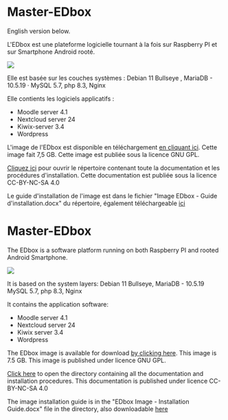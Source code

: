 # Master-EDbox

English version below.

L'EDbox est une plateforme logicielle tournant à la fois sur Raspberry PI et sur Smartphone Android rooté.

<picture><img src="https://edcloud.fr/contenus/images/raspdroid_h100.jpg"> </picture>

Elle est basée sur les couches systèmes : Debian 11 Bullseye , MariaDB - 10.5.19 · MySQL 5.7, php 8.3, Nginx

Elle contients les logiciels applicatifs : 
- Moodle server 4.1
- Nextcloud server 24
- Kiwix-server 3.4 
- Wordpress

L'image de l'EDbox est disponible en téléchargement [en cliquant ici](https://edcloud.fr/telech/EDbox.img).
Cette image fait 7,5 GB. 
Cette image est publiée sous la licence GNU GPL.

[Cliquez ici](https://drive.edcloud.fr/s/MQ6MrzpdjQMc6gE) pour ouvrir le répertoire contenant toute la documentation et les procédures d'installation.
Cette documentation est publiée sous la licence CC-BY-NC-SA 4.0

Le guide d'installation de l'image est dans le fichier "Image EDbox - Guide d'installation.docx" du répertoire, également téléchargeable [ici](https://edcloud.fr/contenus/Documentation_EDbox_publique/Image%20EDbox%20-%20Guide%20d'installation.docx)

# Master-EDbox

The EDbox is a software platform running on both Raspberry PI and rooted Android Smartphone.

<picture><img src="https://edcloud.fr/contenus/images/raspdroid_h100.jpg"> </picture>

It is based on the system layers: Debian 11 Bullseye, MariaDB - 10.5.19 MySQL 5.7, php 8.3, Nginx

It contains the application software:
- Moodle server 4.1
- Nextcloud server 24
- Kiwix server 3.4
- Wordpress

The EDbox image is available for download [by clicking here](https://edcloud.fr/telech/EDbox.img).
This image is 7.5 GB.
This image is published under licence GNU GPL.

[Click here](https://drive.edcloud.fr/s/MQ6MrzpdjQMc6gE) to open the directory containing all the documentation and installation procedures.
This documentation is published under licence CC-BY-NC-SA 4.0

The image installation guide is in the "EDbox Image - Installation Guide.docx" file in the directory, also downloadable [here](https://edcloud.fr/contenus/Documentation_EDbox_publique/Image%20EDbox%20-%20Installation%20Guide.docx)


